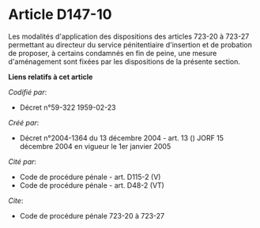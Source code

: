 # Article D147-10

Les modalités d'application des dispositions des articles 723-20 à 723-27 permettant au directeur du service pénitentiaire
d'insertion et de probation de proposer, à certains condamnés en fin de peine, une mesure d'aménagement sont fixées par les
dispositions de la présente section.

**Liens relatifs à cet article**

_Codifié par_:

  - Décret n°59-322 1959-02-23

_Créé par_:

  - Décret n°2004-1364 du 13 décembre 2004 - art. 13 () JORF 15 décembre 2004 en vigueur le 1er janvier 2005

_Cité par_:

  - Code de procédure pénale - art. D115-2 (V)
  - Code de procédure pénale - art. D48-2 (VT)

_Cite_:

  - Code de procédure pénale 723-20 à 723-27

